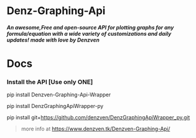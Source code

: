 # Denz-Graphing-Api
##### An awesome,Free and open-source API for plotting graphs for any formula/equation with a wide variety of customizations and daily updates! made with love by Denzven
# Docs 
### Install the API [Use only ONE]


pip install Denzven-Graphing-Api-Wrapper



pip install DenzGraphingApiWrapper-py



pip install git+https://github.com/denzven/DenzGraphingApiWrapper_py.git


> more info at https://www.denzven.tk/Denzven-Graphing-Api/
